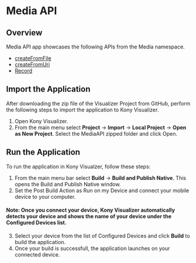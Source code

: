 # Media API
## Overview
Media API app showcases the following APIs from the Media namespace.

- [createFromFile](https://docs.kony.com/konylibrary/visualizer/viz_api_dev_guide/Default.htm#kony.media_functions.htm#createFromFile%3FTocPath%3DMedia%2520API%7Ckony.media%2520Namespace%7CFunctions%7C_____1) 
- [createFromUri](https://docs.kony.com/konylibrary/visualizer/viz_api_dev_guide/Default.htm#kony.media_functions.htm#createFromUri%3FTocPath%3DMedia%2520API%7Ckony.media%2520Namespace%7CFunctions%7C_____2)
- [Record](https://docs.kony.com/konylibrary/visualizer/viz_api_dev_guide/Default.htm#kony.media_functions.htm#record%3FTocPath%3DMedia%2520API%7Ckony.media%2520Namespace%7CFunctions%7C_____3)

## Import the Application
After downloading the zip file of the Visualizer Project from GitHub, perform the following steps to import the application to Kony Visualizer.
1. Open Kony Visualizer.
2. From the main menu select **Project** → **Import** → **Local Project** → **Open as New Project**. Select the MediaAPI zipped folder and click Open.

## Run the Application
To run the application in Kony Visualzer, follow these steps:
1. From the main menu bar select **Build** → **Build and Publish Native**. This opens the Build and Publish Native window.
2. Set the Post Build Action as Run on my Device and connect your mobile device to your computer.
#### Note: Once you connect your device, Kony Visualizer automatically detects your device and shows the name of your device under the Configured Devices list.
3. Select your device from the list of Configured Devices and click **Build** to build the application.
4. Once your build is successfull, the application launches on your connected device.
